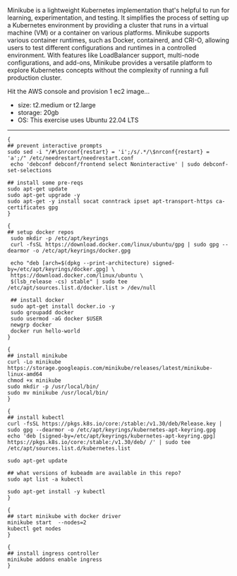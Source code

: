 
Minikube is a lightweight Kubernetes implementation that's helpful to run for learning, experimentation, and testing. It simplifies the process of setting up a Kubernetes environment by providing a cluster that runs in a virtual machine (VM) or a container on various platforms. Minikube supports various container runtimes, such as Docker, containerd, and CRI-O, allowing users to test different configurations and runtimes in a controlled environment. With features like LoadBalancer support, multi-node configurations, and add-ons, Minikube provides a versatile platform to explore Kubernetes concepts without the complexity of running a full production cluster.

Hit the AWS console and provision 1 ec2 image... 
- size: t2.medium or t2.large 
- storage: 20gb 
- OS: This exercise uses Ubuntu 22.04 LTS 


---

```
{
## prevent interactive prompts 
sudo sed -i "/#\$nrconf{restart} = 'i';/s/.*/\$nrconf{restart} = 'a';/" /etc/needrestart/needrestart.conf
 echo 'debconf debconf/frontend select Noninteractive' | sudo debconf-set-selections

## install some pre-reqs
sudo apt-get update
sudo apt-get upgrade -y
sudo apt-get -y install socat conntrack ipset apt-transport-https ca-certificates gpg
}
```

```
{
## setup docker repos
 sudo mkdir -p /etc/apt/keyrings
 curl -fsSL https://download.docker.com/linux/ubuntu/gpg | sudo gpg --dearmor -o /etc/apt/keyrings/docker.gpg

 echo "deb [arch=$(dpkg --print-architecture) signed-by=/etc/apt/keyrings/docker.gpg] \
 https://download.docker.com/linux/ubuntu \
 $(lsb_release -cs) stable" | sudo tee /etc/apt/sources.list.d/docker.list > /dev/null

 ## install docker
 sudo apt-get install docker.io -y
 sudo groupadd docker
 sudo usermod -aG docker $USER
 newgrp docker
 docker run hello-world
}
```

```
{
## install minikube
curl -Lo minikube https://storage.googleapis.com/minikube/releases/latest/minikube-linux-amd64
chmod +x minikube
sudo mkdir -p /usr/local/bin/
sudo mv minikube /usr/local/bin/
}
```

```
{
## install kubectl
curl -fsSL https://pkgs.k8s.io/core:/stable:/v1.30/deb/Release.key | sudo gpg --dearmor -o /etc/apt/keyrings/kubernetes-apt-keyring.gpg 
echo 'deb [signed-by=/etc/apt/keyrings/kubernetes-apt-keyring.gpg] https://pkgs.k8s.io/core:/stable:/v1.30/deb/ /' | sudo tee /etc/apt/sources.list.d/kubernetes.list 

sudo apt-get update

## what versions of kubeadm are available in this repo?
sudo apt list -a kubectl

sudo apt-get install -y kubectl
}
```

```
{
## start minikube with docker driver
minikube start  --nodes=2
kubectl get nodes
}
```

```
{
## install ingress controller
minikube addons enable ingress
}
```
